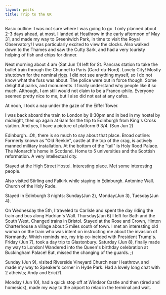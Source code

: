 ```yaml
---
layout: posts
title: Trip to the UK
---
```


Basic outline: I was not sure where I was going to go.  I only planned about 2-3 days ahead, at most.
I landed at Heathrow in the early afternoon of May 31, and made my way to Greeniwich Park, in time to visit the Royal Observatory!
I was particularly excited to view the clocks.  Also walked down to the Thames and saw the Cutty Sark, and had a very touristy helping of fish and chips for dinner.

Next morning about 4 am (Sat Jun 1)I left for St. Pancras station to take the bullet train through the Chunnel to Paris (Gard-du-Nord).
Lovely City!  Mostly shutdown for the nominal [riots](https://www.reuters.com/article/us-france-protests/turnout-at-frances-yellow-vest-protest-hits-fresh-low-idUSKCN1T23DX).  I did not see anything myself, so I do not know what the fuss was about.  The police were out in force though.
Some delightful parks, and monuments.  I finally understand why people like it so much.  Although, I am still would not claim to be a Franco-phile.  Everyone seemed pretty nice to me, but I also did not eat at any cafes.

At noon, I took a nap under the gaze of the Eiffel Tower.

I was back aboard the train to London by 8:30pm and in bed in my hostel by midnight, then up again at 6am for the trip to Edinburgh from King's Cross station.  And yes, I have a picture of platform 9 3/4. (Sun Jun 2)

Edinburgh...Oh, there is so much to say about that place.  Broad outline: Formerly known as "Old Reekie", castle at the top of the crag, is actively manned military installation.  At the bottom of the "tail" is Holy Rood Palace.  The Monarch's home in Scotland.  Home to 5 universities and the Scottish reformation.  A very intellectual city.

Stayed at the High Street Hostel.  Interesting place.  Met some interesting people.

Also visited Stirling and Falkirk while staying in Edinburgh.  Antonine Wall.  Church of the Holy Rude.

Stayed in Edinburgh 3 nights: Sunday(Jun 2), Monday(Jun 3), Tuesday(Jun 4).

On Wednesday the 5th, I traveled to Carlisle and spent the day riding the train and bus along Hadrian's Wall.
Thursday(Jun 6) I left for Bath and the South West.  Changed trains in Bristol. Stayed at the Rose and Crown, Hinton Charterhouse a village about 5 miles south of town.  I met an interesting old woman on the train who was intent on instructing me about the invasion of Normandy.  Which reminds me, my trip co-incided with President Trump's.
Friday (Jun 7), took a day trip to Glastonbury.
Saturday (Jun 8), finally made my way to London!  Wandered into the Queen's birthday celebration at Buckingham Palace!  But, missed the changing of the guards. ;)

Sunday (Jun 9), visited Riverside Vineyard Church near Heathrow, and made my way to Speaker's corner in Hyde Park.  Had a lovely long chat with 2 atheists; Andy and Eric(?).

Monday (Jun 10), had a quick stop off at Windsor Castle and then (tired and homesick), made my way to the airport to relax in the terminal and wait.

